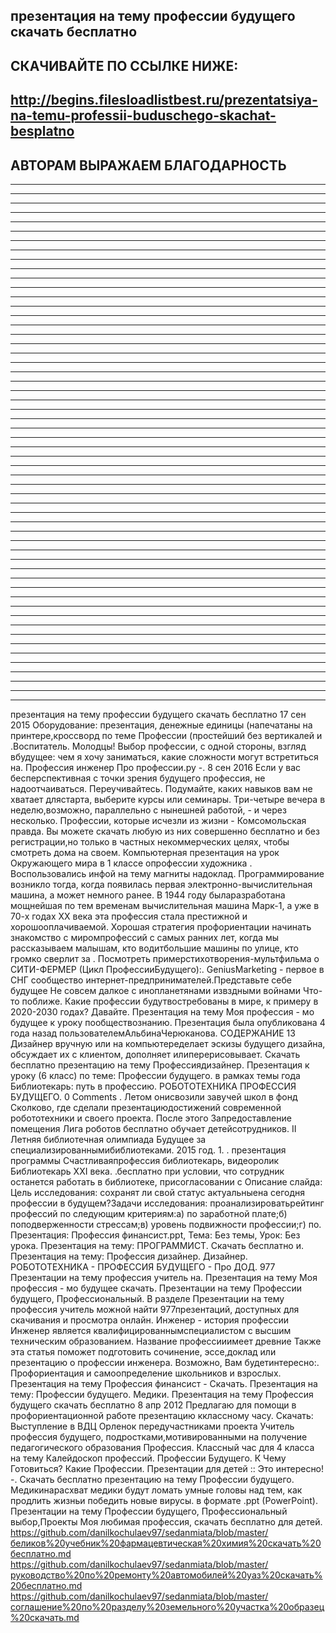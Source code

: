 презентация на тему профессии будущего скачать бесплатно
--------------------------------------------------
СКАЧИВАЙТЕ ПО ССЫЛКЕ НИЖЕ:
--------------------------------------------------
http://begins.filesloadlistbest.ru/prezentatsiya-na-temu-professii-buduschego-skachat-besplatno
--------------------------------------------------
АВТОРАМ ВЫРАЖАЕМ БЛАГОДАРНОСТЬ
--------------------------------------------------
--------------------------------------------------
--------------------------------------------------
--------------------------------------------------
--------------------------------------------------
--------------------------------------------------
--------------------------------------------------
--------------------------------------------------
--------------------------------------------------
--------------------------------------------------
--------------------------------------------------
--------------------------------------------------
--------------------------------------------------
--------------------------------------------------
--------------------------------------------------
--------------------------------------------------
--------------------------------------------------
--------------------------------------------------
--------------------------------------------------
--------------------------------------------------
--------------------------------------------------
--------------------------------------------------
--------------------------------------------------
--------------------------------------------------
--------------------------------------------------
--------------------------------------------------
--------------------------------------------------
--------------------------------------------------
--------------------------------------------------
--------------------------------------------------
--------------------------------------------------
--------------------------------------------------
--------------------------------------------------
--------------------------------------------------
--------------------------------------------------
--------------------------------------------------
--------------------------------------------------
--------------------------------------------------
--------------------------------------------------
--------------------------------------------------
--------------------------------------------------
--------------------------------------------------
--------------------------------------------------
--------------------------------------------------
--------------------------------------------------
--------------------------------------------------
--------------------------------------------------
--------------------------------------------------
--------------------------------------------------
--------------------------------------------------
--------------------------------------------------
--------------------------------------------------
--------------------------------------------------
--------------------------------------------------
--------------------------------------------------
--------------------------------------------------
--------------------------------------------------
презентация на тему профессии будущего скачать бесплатно 17 сен 2015  Оборудование: презентация, денежные единицы (напечатаны на принтере,кроссворд по теме Профессии (простейший  без вертикалей и .Воспитатель. Молодцы! Выбор профессии, с одной стороны, взгляд вбудущее: чем я хочу заниматься, какие сложности могут встретиться на. Профессия инженер  Про профессии.ру -. 8 сен 2016  Если у вас бесперспективная с точки зрения будущего профессия, не надоотчаиваться. Переучивайтесь. Подумайте, каких навыков вам не хватает длястарта, выберите курсы или семинары. Три-четыре вечера в неделю,возможно, параллельно с нынешней работой, - и через несколько. Профессии, которые исчезли из жизни - Комсомольская правда. Вы можете скачать любую из них совершенно бесплатно и без регистрации,но только в частных некоммерческих целях, чтобы смотреть дома на своем. Компьютерная презентация на урок Окружающего мира в 1 классе опрофессии художника . Воспользовались инфой на тему магниты надоклад. Программирование возникло тогда, когда появилась первая электронно-вычислительная машина, а может немного ранее. В 1944 году быларазработана мощнейшая по тем временам вычислительная машина Марк-1, а уже в 70-х годах ХХ века эта профессия стала престижной и хорошооплачиваемой. Хорошая стратегия профориентации  начинать знакомство с миромпрофессий с самых ранних лет, когда мы рассказываем малышам, кто водитбольшие машины по улице, кто громко сверлит за . Посмотреть примерстихотворения-мультфильма о СИТИ-ФЕРМЕР (Цикл ПрофессииБудущего):. GeniusMarketing - первое в СНГ сообщество интернет-предпринимателей.Представьте себе будущее Не совсем далкое с инопланетянами извздными войнами Что-то поближе. Какие профессии будутвостребованы в мире, к примеру в 2020-2030 годах? Давайте. Презентация на тему Моя профессия - мо будущее к уроку пообществознанию. Презентация была опубликована 4 года назад пользователемАльбинаЧерюканова. СОДЕРЖАНИЕ  13 Дизайнер вручную или на компьютеределает эскизы будущего дизайна, обсуждает их с клиентом, дополняет илиперерисовывает.  Скачать бесплатно презентацию на тему Профессиядизайнер. Презентация к уроку (6 класс) по теме: Профессии будущего. в рамках темы года Библиотекарь: путь в профессию. РОБОТОТЕХНИКА  ПРОФЕССИЯ БУДУЩЕГО. 0 Comments . Летом онисвозили завучей школ в фонд Сколково, где сделали презентациюдостижений современной робототехники и своего проекта. После этого  Запредоставление помещения Лига роботов бесплатно обучает детейсотрудников. II Летняя библиотечная олимпиада Будущее за специализированнымибиблиотеками. 2015 год. 1. . презентация программы Счастливаяпрофессия  библиотекарь, видеоролик Библиотекарь XXI века. .бесплатно при условии, что сотрудник останется работать в библиотеке, присогласовании с
Описание слайда: Цель исследования: сохранят ли свой статус актуальныена сегодня профессии в будущем?Задачи исследования: проанализироватьрейтинг профессий по следующим критериям:а) по заработной плате;б) поподверженности стрессам;в) уровень подвижности профессии;г) по. Презентация: Профессия финансист.ppt, Тема: Без темы, Урок: Без урока. Презентация на тему: ПРОГРАММИСТ. Скачать бесплатно и. Презентация на тему: Профессия дизайнер. Дизайнер. РОБОТОТЕХНИКА - ПРОФЕССИЯ БУДУЩЕГО  - Про ДОД. 977 Презентации на тему профессия учитель на. Презентация на тему Моя профессия - мо будущее скачать. Презентации на тему Профессии будущего, Профессиональный. В разделе Презентации на тему профессия учитель можной найти 977презентаций, доступных для скачивания и просмотра онлайн. Инженер - история профессии Инженер является квалифицированнымспециалистом с высшим техническим образованием. Название профессииимеет древние  Также эта статья поможет подготовить сочинение, эссе,доклад или презентацию о профессии инженера. Возможно, Вам будетинтересно:. Профориентация и самоопределение школьников и взрослых. Презентация на тему Профессия финансист - Скачать. Презентация на тему: Профессии будущего. Медики. Презентация на тему Профессия будущего скачать бесплатно
8 апр 2012  Предлагаю для помощи в профориентационной работе презентацию кклассному часу.  Скачать:  Выступление в ВДЦ Орленок передучастниками проекта Учитель  профессия будущего, подростками,мотивированными на получение педагогического образования Профессия. Классный час для 4 класса на тему Калейдоскоп профессий. Профессии Будущего. К Чему Готовиться? Какие Профессии. Презентации для детей :: Это интересно! -. Скачать бесплатно презентацию на тему Профессии будущего. Медикинарасхват медики будут ломать умные головы над тем, как продлить жизньи победить новые вирусы. в формате .ppt (PowerPoint). Презентации на тему Профессии будущего, Профессиональный выбор,Проекты Моя любимая профессия, скачать бесплатно для детей.
https://github.com/danilkochulaev97/sedanmiata/blob/master/беликов%20учебник%20фармацевтическая%20химия%20скачать%20бесплатно.md
https://github.com/danilkochulaev97/sedanmiata/blob/master/руководство%20по%20ремонту%20автомобилей%20уаз%20скачать%20бесплатно.md
https://github.com/danilkochulaev97/sedanmiata/blob/master/соглашение%20по%20разделу%20земельного%20участка%20образец%20скачать.md